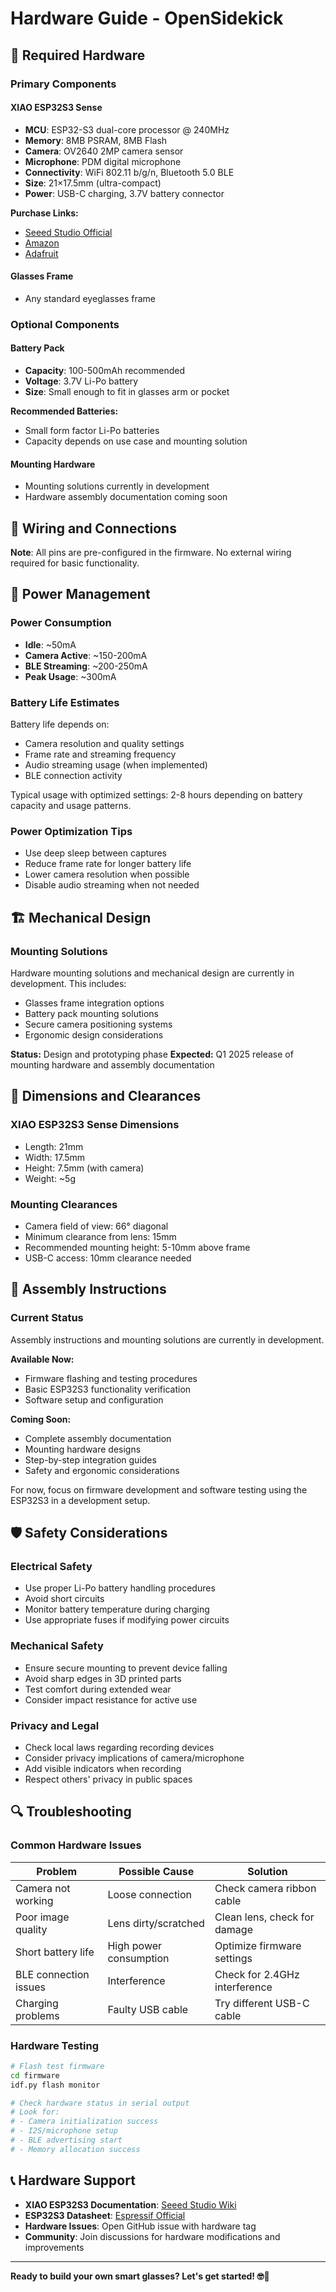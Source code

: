 # Hardware Guide - OpenSidekick

## 🔧 **Required Hardware**

### **Primary Components**

#### **XIAO ESP32S3 Sense**
- **MCU**: ESP32-S3 dual-core processor @ 240MHz
- **Memory**: 8MB PSRAM, 8MB Flash
- **Camera**: OV2640 2MP camera sensor
- **Microphone**: PDM digital microphone
- **Connectivity**: WiFi 802.11 b/g/n, Bluetooth 5.0 BLE
- **Size**: 21×17.5mm (ultra-compact)
- **Power**: USB-C charging, 3.7V battery connector

**Purchase Links:**
- [Seeed Studio Official](https://www.seeedstudio.com/XIAO-ESP32S3-Sense-p-5639.html)
- [Amazon](https://amazon.com/dp/B0C69FFVHH)
- [Adafruit](https://www.adafruit.com/product/5426)

#### **Glasses Frame**
- Any standard eyeglasses frame

### **Optional Components**

#### **Battery Pack**
- **Capacity**: 100-500mAh recommended
- **Voltage**: 3.7V Li-Po battery
- **Size**: Small enough to fit in glasses arm or pocket

**Recommended Batteries:**
- Small form factor Li-Po batteries
- Capacity depends on use case and mounting solution

#### **Mounting Hardware**
- Mounting solutions currently in development
- Hardware assembly documentation coming soon

## 🔌 **Wiring and Connections**

**Note**: All pins are pre-configured in the firmware. No external wiring required for basic functionality.

## 🔋 **Power Management**

### **Power Consumption**
- **Idle**: ~50mA
- **Camera Active**: ~150-200mA
- **BLE Streaming**: ~200-250mA
- **Peak Usage**: ~300mA

### **Battery Life Estimates**
Battery life depends on:
- Camera resolution and quality settings
- Frame rate and streaming frequency
- Audio streaming usage (when implemented)
- BLE connection activity

Typical usage with optimized settings: 2-8 hours depending on battery capacity and usage patterns.

### **Power Optimization Tips**
- Use deep sleep between captures
- Reduce frame rate for longer battery life
- Lower camera resolution when possible
- Disable audio streaming when not needed

## 🏗️ **Mechanical Design**

### **Mounting Solutions**

Hardware mounting solutions and mechanical design are currently in development. This includes:

- Glasses frame integration options
- Battery pack mounting solutions
- Secure camera positioning systems
- Ergonomic design considerations

**Status:** Design and prototyping phase
**Expected:** Q1 2025 release of mounting hardware and assembly documentation

## 📐 **Dimensions and Clearances**

### **XIAO ESP32S3 Sense Dimensions**
- Length: 21mm
- Width: 17.5mm
- Height: 7.5mm (with camera)
- Weight: ~5g

### **Mounting Clearances**
- Camera field of view: 66° diagonal
- Minimum clearance from lens: 15mm
- Recommended mounting height: 5-10mm above frame
- USB-C access: 10mm clearance needed

## 🔧 **Assembly Instructions**

### **Current Status**

Assembly instructions and mounting solutions are currently in development.

**Available Now:**
- Firmware flashing and testing procedures
- Basic ESP32S3 functionality verification
- Software setup and configuration

**Coming Soon:**
- Complete assembly documentation
- Mounting hardware designs
- Step-by-step integration guides
- Safety and ergonomic considerations

For now, focus on firmware development and software testing using the ESP32S3 in a development setup.

## 🛡️ **Safety Considerations**

### **Electrical Safety**
- Use proper Li-Po battery handling procedures
- Avoid short circuits
- Monitor battery temperature during charging
- Use appropriate fuses if modifying power circuits

### **Mechanical Safety**
- Ensure secure mounting to prevent device falling
- Avoid sharp edges in 3D printed parts
- Test comfort during extended wear
- Consider impact resistance for active use

### **Privacy and Legal**
- Check local laws regarding recording devices
- Consider privacy implications of camera/microphone
- Add visible indicators when recording
- Respect others' privacy in public spaces

## 🔍 **Troubleshooting**

### **Common Hardware Issues**

| Problem | Possible Cause | Solution |
|---------|----------------|----------|
| Camera not working | Loose connection | Check camera ribbon cable |
| Poor image quality | Lens dirty/scratched | Clean lens, check for damage |
| Short battery life | High power consumption | Optimize firmware settings |
| BLE connection issues | Interference | Check for 2.4GHz interference |
| Charging problems | Faulty USB cable | Try different USB-C cable |

### **Hardware Testing**

```bash
# Flash test firmware
cd firmware
idf.py flash monitor

# Check hardware status in serial output
# Look for:
# - Camera initialization success
# - I2S/microphone setup
# - BLE advertising start
# - Memory allocation success
```

## 📞 **Hardware Support**

- **XIAO ESP32S3 Documentation**: [Seeed Studio Wiki](https://wiki.seeedstudio.com/xiao_esp32s3_getting_started/)
- **ESP32S3 Datasheet**: [Espressif Official](https://www.espressif.com/sites/default/files/documentation/esp32-s3_datasheet_en.pdf)
- **Hardware Issues**: Open GitHub issue with hardware tag
- **Community**: Join discussions for hardware modifications and improvements

---

**Ready to build your own smart glasses? Let's get started! 🤓🔧** 